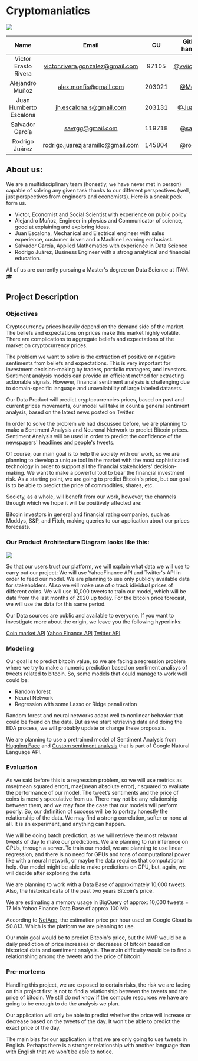 # Cryptomaniatics

![](images/data_rain.gif)

|**Name**|**Email**|**CU**|**Github handler**| 
|:---:|:---:|:---:|:---:|
| Victor Erasto Rivera | victor.rivera.gonzalez@gmail.com| 97105 | [@vviiccttoorr](https://github.com/vviiccttoorr)| 
| Alejandro Muñoz | alex.monfis@gmail.com | 203021 | [@Monfiz](https://github.com/Monfiz) | 
| Juan Humberto Escalona| jh.escalona.s@gmail.com | 203131 | [@Juanes8](https://github.com/Juanes8)| 
| Salvador García  | savrgg@gmail.com | 119718 | [@savrgg](https://github.com/savrgg) | 
| Rodrigo Juárez | rodrigo.juarezjaramillo@gmail.com | 145804 | [@ro-juja](https://github.com/ro-juja)| 

## About us:

We are a multidisciplinary team (honestly, we have never met in person) capable of solving any given task thanks to our different perspectives (well, just perspectives from engineers and economists). Here is a sneak peek form us.
- Victor, Economist and Social Scientist with experience on public policy
- Alejandro Muñoz, Engineer in physics and Communicator of science, good at explaining and exploring ideas.  
- Juan Escalona, Mechanical and Electrical engineer with sales experience, customer driven and a Machine Learning enthusiast.
- Salvador García, Applied Mathematics with experience in Data Science
- Rodrigo Juárez, Business Engineer with a strong analytical and financial education.

All of us are currently pursuing a Master's degree on Data Science at ITAM.  🎓 

## Project Description
### **Objectives**

Cryptocurrency prices heavily depend on the demand side of the market. The beliefs and expectations on prices make this market highly volatile. There are complications to aggregate beliefs and expectations of the market on cryptocurrency prices.

The problem we want to solve is the extraction of positive or negative sentiments from beliefs and expectations. This is very important for investment decision-making by traders, portfolio managers, and investors. Sentiment analysis models can provide an efficient method for extracting actionable signals. However, financial sentiment analysis is challenging due to domain-specific language and unavailability of large labeled datasets.

Our Data Product will predict cryptocurrencies prices, based on past and current prices movements, our model will take in count a general sentiment analysis, based on the latest news posted on Twitter.

In order to solve the problem we had discussed before, we are planning to make a Sentiment Analysis and Neuronal Network to predict Bitcoin prices. Sentiment Analysis will be used in order to predict the confidence of the newspapers' headlines and people's tweets.  

Of course, our main goal is to help the society with our work, so we are planning to develop a unique tool in the market with the most sophisticated technology in order to support all the financial stakeholders' decision-making. We want to make a powerful tool to bear the financial investment risk. As a starting point, we are going to predict Bitcoin's price, but our goal is to be able to predict the price of commodities, shares, etc. 

Society, as a whole, will benefit from our work, however, the channels through which we hope it will be positively affected are:

Bitcoin investors in general and financial rating companies, such as Moddys, S&P, and Fitch, making queries to our application about our prices forecasts.


### **Our Product Architecture  Diagram looks like this:**

![](https://i.imgur.com/URvdJK6.png)


So that our users trust our platform, we will explain what data we will use to carry out our project:
We will use YahooFinance API and Twitter's API in order to feed our model. We are planning to use only publicly available data for stakeholders. ALso we will make use of o track idividual prices of different coins. We will use 10,000 tweets to train our model, which will be data from the last months of 2020 up today. For the bitcoin price forecast, we will use the data for this same period. 

Our Data sources are public and available to everyone. If you want to investigate more about the origin, we leave you the following hyperlinks:

[Coin market API](https://coinmarketcap.com/api/documentation/v1/)
[Yahoo Finance API](https://www.yahoofinanceapi.com/)
[Twitter API](https://developer.twitter.com/)

### **Modeling**

Our goal is to predict  bitcoin value, so we are facing a regression problem where we try to make a numeric prediction based on sentiment analisys of tweets related to bitcoin. So, some models that could manage to work well could be:

* Random forest
* Neural Network
* Regression with some Lasso or Ridge penalization

Random forest and neural networks adapt well to nonlinear behavior that could be found on the data. But as we start retrieving data and doing the EDA process, we will probably update or change these proposals. 

We are planning to use a pretrained model of Sentiment Analysis from [Hugging Face](https://huggingface.co/sagorsarker/codeswitch-spaeng-sentiment-analysis-lince) and [Custom sentiment analysis](https://cloud.google.com/natural-language#section-6) that is part of Google Natural Language API.


### **Evaluation**

As we said before this is a regression problem, so we will use metrics as mse(mean squared error), mae(mean absolute error), r squared to evaluate the performance of our model. The tweet’s sentiments and the price of coins is merely speculative from us. There may not be any relationship between them, and we may face the case that our models will perform poorly. So, our definition of success will be to portray honestly the relationship of the data. We may find a strong correlation, softer or none at all. It is an experiment, and anything can happen.


We will be doing batch prediction, as we will retrieve the most relavant tweets of day to make our predictions. We are planning to run  inference on CPUs,  through a server..To train our model, we are planning to use linear regression, and there is no need for GPUs and tons of computational power like with a neural network, or maybe the data requires that computational help. Our model might be able to  make predictions on CPU, but, again, we will decide after exploring the data.
    

We are planning to work with a Data Base of approximately 10,000 tweets. Also, the historical data of the past two years Bitcoin's price. 

We are estimating a memory usage in BigQuery of approx: 
10,000 tweets = 17 Mb
Yahoo Finance Data Base of approx 100 Mb

According to [NetApp](https://cloud.netapp.com/blog/google-cloud-pricing-vs-aws-a-fair-comparison-gcp-aws-cvo-blg), the estimation price per hour used on Google Cloud is $0.813. Which is the platform we are planning to use. 
    

Our main goal would be to predict Bitcoin's price, but the MVP would be a daily prediction of price increases or decreases of bitcoin based on historical data and sentiment analysis. The main difficulty would be to find a relationshing among the tweets and the price of bitcoin.  

### **Pre-mortems**

Handling this project, we are exposed to certain risks, the risk we are facing on this project first is not to find a relationship between the tweets and the price of bitcoin. We still do not know if the compute resources we have are going to be enough to do the analysis we plan. 

Our application will only be able to predict whether the price will increase or decrease based on the tweets of the day. It won't be able to predict the exact price of the day.    

The main bias for our application is that we are only going to use tweets in English. Perhaps there is a stronger relationship with another language than with English that we won't be able to notice.
